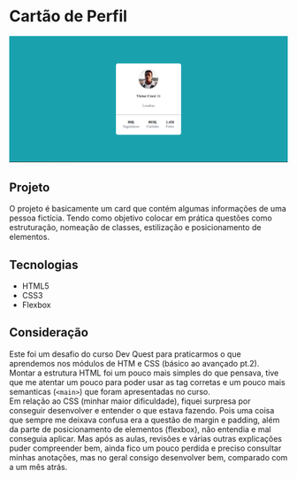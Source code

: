 # Cartão de Perfil
 <img src="./src/imagens/preview.png">

<br>

## Projeto
O projeto é basicamente um card que contém algumas informações de uma pessoa fictícia. Tendo como objetivo colocar em prática questões como estruturação, nomeação de classes, estilização e posicionamento de elementos.  

## Tecnologias
- HTML5
- CSS3
- Flexbox

## Consideração
Este foi um desafio do curso Dev Quest para praticarmos o que aprendemos nos módulos de HTM e CSS (básico ao avançado pt.2).
<br>
Montar a estrutura HTML foi um pouco mais simples do que pensava, tive que me atentar um pouco para poder usar as tag corretas e um pouco mais semanticas (`<main>`) que foram apresentadas no curso.
<br>
Em relação ao CSS (minhar maior dificuldade), fiquei surpresa por conseguir desenvolver e entender o que estava fazendo. Pois uma coisa que sempre me deixava confusa era a questão de margin e padding, além da parte de posicionamento de elementos (flexbox), não entendia e mal conseguia aplicar. Mas após as aulas, revisões e várias outras explicações puder compreender bem, ainda fico um pouco perdida e preciso consultar minhas anotações, mas no geral consigo desenvolver bem, comparado com a um mês atrás.
